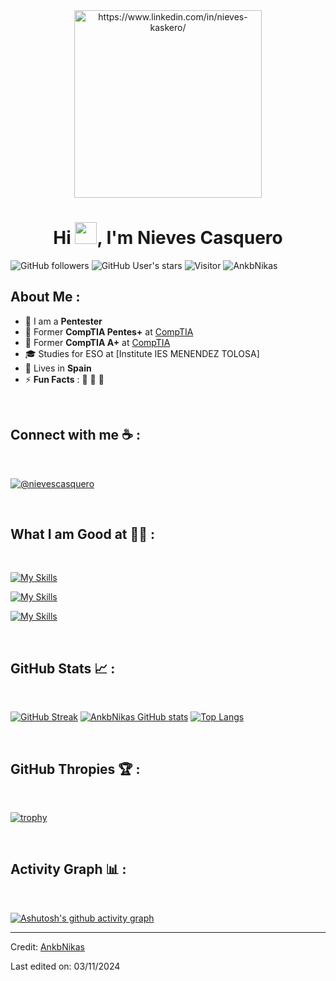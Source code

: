 <div align="center" width="50">
    <img alt="https://www.linkedin.com/in/nieves-kaskero/" src="./assets/oh hi there.png" width="300"/>
</div>
<h1 align="center">Hi <img src="https://media.giphy.com/media/hvRJCLFzcasrR4ia7z/giphy.gif" width="35">, I'm Nieves Casquero  </h1>

![GitHub followers](https://img.shields.io/github/followers/AnkbNikas?style=social) ![GitHub User's stars](https://img.shields.io/github/stars/AnkbNikas?style=social) ![Visitor](https://visitor-badge.laobi.icu/badge?page_id=AnkbNikas.repoName) <img src="https://komarev.com/ghpvc/?username=AnkbNikas" alt="AnkbNikas" />

## About Me :

- 🏢 I am a **Pentester**
- 🏢 Former **CompTIA Pentes+** at [CompTIA](https://[www.comptia.org]/)
- 🏢 Former **CompTIA A+** at [CompTIA](https://[www.comptia.org]/)
- 🎓 Studies for ESO at [Institute IES MENENDEZ TOLOSA]
- 🏡 Lives in **Spain**
- ⚡ **Fun Facts** : 🍕 🎥 🚞

<br>

## Connect with me ☕ :

<br>

 [![@nievescasquero](https://img.icons8.com/fluency/48/000000/linkedin.png "@nievescasquero")](https://www.linkedin.com/in/nieves-kaskero/) 

<br>

## What I am Good at 🧑‍💻 :

<br>

[![My Skills](https://skillicons.dev/icons?i=discord,docker,github,py,html,=3)](https://skillicons.dev)

[![My Skills](https://skillicons.dev/icons?i=gmail,notion,obsidian,vscodium,=3)](https://skillicons.dev)

[![My Skills](https://skillicons.dev/icons?i=raspberrypi,windows,linux&mongodb=3)](https://skillicons.dev)

<br>

## GitHub Stats 📈 :

<br>

[![GitHub Streak](https://github-readme-streak-stats.herokuapp.com?user=AnkbNikas&theme=algolia&date_format=M%20j%5B%2C%20Y%5D)](https://git.io/streak-stats) [![AnkbNikas GitHub stats](https://github-readme-stats.vercel.app/api?username=AnkbNikas&theme=algolia)](https://github.com/AnkbNikas/github-readme-stats) [![Top Langs](https://github-readme-stats.vercel.app/api/top-langs/?username=AnkbNikas&theme=algolia)](https://github.com/AnkbNikas/github-readme-stats)

<br>

## GitHub Thropies 🏆 :

<br>

[![trophy](https://github-profile-trophy.vercel.app/?username=AnkbNikas)](https://github.com/AnkbNikas/github-profile-trophy)

<br>

## Activity Graph 📊 :

<br>

[![Ashutosh's github activity graph](https://activity-graph.herokuapp.com/graph?username=AnkbNikas&bg_color=000&color=fff&line=00E676&point=fff&hide_border=true)](https://github.com/ashutosh00710/github-readme-activity-graph)

---

Credit: [AnkbNikas](https://github.com/AnkbNikas)

Last edited on: 03/11/2024
